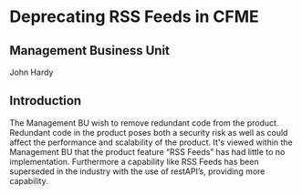 
# Deprecating RSS Feeds in CFME
## Management Business Unit 
John Hardy

## Introduction
The Management BU wish to remove redundant code from the product. Redundant code in the product poses both a security risk as well as could affect the performance and scalability of the product. It's viewed within the Management BU that the product feature “RSS Feeds” has had little to no implementation. Furthermore a capability like RSS Feeds has been superseded in the industry with the use of restAPI’s, providing more capability.
